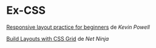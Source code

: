 # Ex-CSS

[Responsive layout practice for beginners](https://www.youtube.com/watch?v=JFbxl_VmIx0&ab_channel=KevinPowell) de *Kevin Powell*

[Build Layouts with CSS Grid](https://www.youtube.com/playlist?list=PL4cUxeGkcC9hk02lFb6EkdXF2DYGl4Gg4) de *Net Ninja*